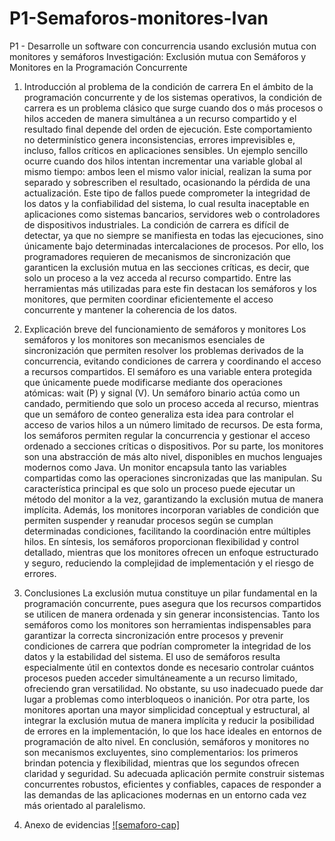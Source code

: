 # P1-Semaforos-monitores-Ivan
P1 - Desarrolle un software con concurrencia usando exclusión mutua con monitores y semáforos
Investigación: Exclusión mutua con Semáforos y Monitores en la Programación Concurrente

1. Introducción al problema de la condición de carrera
En el ámbito de la programación concurrente y de los sistemas operativos, la condición de carrera es un problema clásico que surge cuando dos o más procesos o hilos acceden de manera simultánea a un recurso compartido y el resultado final depende del orden de ejecución. Este comportamiento no determinístico genera inconsistencias, errores imprevisibles e, incluso, fallos críticos en aplicaciones sensibles.
Un ejemplo sencillo ocurre cuando dos hilos intentan incrementar una variable global al mismo tiempo: ambos leen el mismo valor inicial, realizan la suma por separado y sobrescriben el resultado, ocasionando la pérdida de una actualización. Este tipo de fallos puede comprometer la integridad de los datos y la confiabilidad del sistema, lo cual resulta inaceptable en aplicaciones como sistemas bancarios, servidores web o controladores de dispositivos industriales.
La condición de carrera es difícil de detectar, ya que no siempre se manifiesta en todas las ejecuciones, sino únicamente bajo determinadas intercalaciones de procesos. Por ello, los programadores requieren de mecanismos de sincronización que garanticen la exclusión mutua en las secciones críticas, es decir, que solo un proceso a la vez acceda al recurso compartido. Entre las herramientas más utilizadas para este fin destacan los semáforos y los monitores, que permiten coordinar eficientemente el acceso concurrente y mantener la coherencia de los datos.

2. Explicación breve del funcionamiento de semáforos y monitores
Los semáforos y los monitores son mecanismos esenciales de sincronización que permiten resolver los problemas derivados de la concurrencia, evitando condiciones de carrera y coordinando el acceso a recursos compartidos.
El semáforo es una variable entera protegida que únicamente puede modificarse mediante dos operaciones atómicas: wait (P) y signal (V). Un semáforo binario actúa como un candado, permitiendo que solo un proceso acceda al recurso, mientras que un semáforo de conteo generaliza esta idea para controlar el acceso de varios hilos a un número limitado de recursos. De esta forma, los semáforos permiten regular la concurrencia y gestionar el acceso ordenado a secciones críticas o dispositivos.
Por su parte, los monitores son una abstracción de más alto nivel, disponibles en muchos lenguajes modernos como Java. Un monitor encapsula tanto las variables compartidas como las operaciones sincronizadas que las manipulan. Su característica principal es que solo un proceso puede ejecutar un método del monitor a la vez, garantizando la exclusión mutua de manera implícita. Además, los monitores incorporan variables de condición que permiten suspender y reanudar procesos según se cumplan determinadas condiciones, facilitando la coordinación entre múltiples hilos.
En síntesis, los semáforos proporcionan flexibilidad y control detallado, mientras que los monitores ofrecen un enfoque estructurado y seguro, reduciendo la complejidad de implementación y el riesgo de errores.

3. Conclusiones
La exclusión mutua constituye un pilar fundamental en la programación concurrente, pues asegura que los recursos compartidos se utilicen de manera ordenada y sin generar inconsistencias. Tanto los semáforos como los monitores son herramientas indispensables para garantizar la correcta sincronización entre procesos y prevenir condiciones de carrera que podrían comprometer la integridad de los datos y la estabilidad del sistema.
El uso de semáforos resulta especialmente útil en contextos donde es necesario controlar cuántos procesos pueden acceder simultáneamente a un recurso limitado, ofreciendo gran versatilidad. No obstante, su uso inadecuado puede dar lugar a problemas como interbloqueos o inanición. Por otra parte, los monitores aportan una mayor simplicidad conceptual y estructural, al integrar la exclusión mutua de manera implícita y reducir la posibilidad de errores en la implementación, lo que los hace ideales en entornos de programación de alto nivel.
En conclusión, semáforos y monitores no son mecanismos excluyentes, sino complementarios: los primeros brindan potencia y flexibilidad, mientras que los segundos ofrecen claridad y seguridad. Su adecuada aplicación permite construir sistemas concurrentes robustos, eficientes y confiables, capaces de responder a las demandas de las aplicaciones modernas en un entorno cada vez más orientado al paralelismo.

4. Anexo de evidencias
[![semaforo-cap]](semaforo-cap.png)


